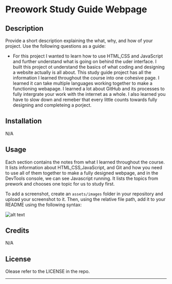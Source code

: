 # Preowork Study Guide Webpage

## Description

Provide a short description explaining the what, why, and how of your project. Use the following questions as a guide:

- For this project I wanted to learn how to use HTML,CSS and JavaScript and further understand what is going on behind the uder interface. I built this project ot understand the basics of what coding and designing a website actually is all about. This study guide project has all the information I learned throughout the course into one cohesive page. I learned it can take multiple languages working together to make a functioning webapage. I learned a lot about GitHub and its processes to fully intergrate your work with the internet as a whole. I also learned you have to slow down and remeber that every little counts towards fully designing and completeing a porject.

## Installation

N/A

## Usage

Each section contains the notes from what I learned throughout the course. It lists information about HTML,CSS,JavaScript, and Git and how you need to use all of them together to make a fully designed webpage, and in the DevTools console, we can see Javascript running. It lists the topics from prework and chooses one topic for us to study first.

To add a screenshot, create an `assets/images` folder in your repository and upload your screenshot to it. Then, using the relative file path, add it to your README using the following syntax:

![alt text](assets/images/screenshot.png)

## Credits

N/A

## License

Olease refer to the LICENSE in the repo.

---


